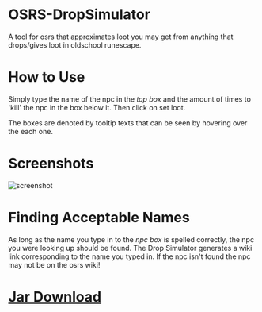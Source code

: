 # OSRS-DropSimulator
A tool for osrs that approximates loot you may get from anything that drops/gives loot in oldschool runescape.

# How to Use
Simply type the name of the npc in the *top box* and the amount of times to 'kill' the npc in the box below it.
Then click on set loot.

The boxes are denoted by tooltip texts that can be seen by hovering over the each one.

# Screenshots
![screenshot](http://i.imgur.com/2dkfwlu.png "Screenshot")

# Finding Acceptable Names
As long as the name you type in to the *npc box* is spelled correctly, the npc you were looking up should be found. The Drop Simulator generates a wiki link corresponding to the name you typed in. If the npc isn't found the npc may not be on the osrs wiki!

# [Jar Download](http://tinyurl.com/h4onf3h)

